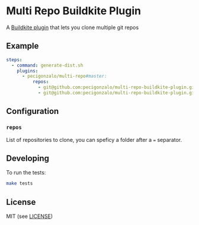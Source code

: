 # Multi Repo Buildkite Plugin

A [Buildkite plugin](https://buildkite.com/docs/agent/v3/plugins) that lets you clone multiple git repos

## Example

```yml
steps:
  - command: generate-dist.sh
    plugins:
      - pecigonzalo/multi-repo#master:
          repos:
            - git@github.com:pecigonzalo/multi-repo-buildkite-plugin.git
            - git@github.com:pecigonzalo/multi-repo-buildkite-plugin.git=infolder
```

## Configuration

### `repos`

List of repositories to clone, you can speficy a folder after a `=` separator.

## Developing

To run the tests:

```bash
make tests
```

## License

MIT (see [LICENSE](LICENSE))
